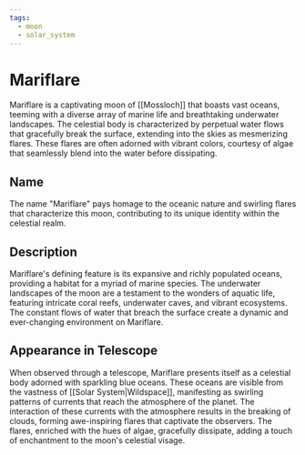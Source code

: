 ```yaml
---
tags:
  - moon
  - solar_system
---
```

# Mariflare

Mariflare is a captivating moon of [[Mossloch]] that boasts vast oceans, teeming with a diverse array of marine life and breathtaking underwater landscapes. The celestial body is characterized by perpetual water flows that gracefully break the surface, extending into the skies as mesmerizing flares. These flares are often adorned with vibrant colors, courtesy of algae that seamlessly blend into the water before dissipating.

## Name

The name "Mariflare" pays homage to the oceanic nature and swirling flares that characterize this moon, contributing to its unique identity within the celestial realm.

## Description

Mariflare's defining feature is its expansive and richly populated oceans, providing a habitat for a myriad of marine species. The underwater landscapes of the moon are a testament to the wonders of aquatic life, featuring intricate coral reefs, underwater caves, and vibrant ecosystems. The constant flows of water that breach the surface create a dynamic and ever-changing environment on Mariflare.

## Appearance in Telescope

When observed through a telescope, Mariflare presents itself as a celestial body adorned with sparkling blue oceans. These oceans are visible from the vastness of [[Solar System|Wildspace]], manifesting as swirling patterns of currents that reach the atmosphere of the planet. The interaction of these currents with the atmosphere results in the breaking of clouds, forming awe-inspiring flares that captivate the observers. The flares, enriched with the hues of algae, gracefully dissipate, adding a touch of enchantment to the moon's celestial visage.